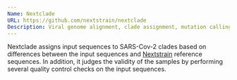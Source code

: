 ```yaml
---
Name: Nextclade
URL: https://github.com/nextstrain/nextclade
Description: Viral genome alignment, clade assignment, mutation calling, and quality checks
---
```


Nextclade assigns input sequences to SARS-Cov-2 clades based on differences between the input sequences and [Nextstrain](https://nextstrain.org/) reference sequences. In addition, it judges the validity of the samples by performing several  quality control checks on the input sequences.
